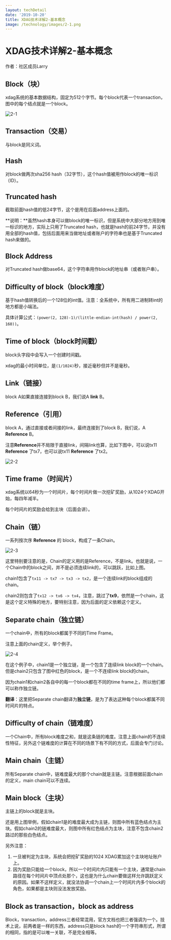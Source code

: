 ```yaml
---
layout: techDetail
date: '2019-10-20'
title: XDAG技术详解2-基本概念
image: /technology/images/2-1.png
---
```


# XDAG技术详解2-基本概念

作者：社区成员Larry

## Block（块）

xdag系统的基本数据结构，固定为512个字节。每个block代表一个transaction，图中的每个结点就是一个block。

![2-1](..\images\2-1.png)

## Transaction（交易）

与block是同义词。

## Hash

对block做两次sha256 hash（32字节），这个hash值被用作block的唯一标识（ID）。

## Truncated hash

截取前面hash值的低24字节，这个是用在后面address上面的。

**说明：**虽然hash本身可以做block的唯一标识，但是系统中大部分地方用到唯一标识的地方，实际上只用了Truncated hash，也就是hash的前24字节，并没有用全部的hash值，包括后面用来当做地址或者账户的字符串也是基于Truncated hash来做的。

## Block Address

对Truncated hash做base64，这个字符串用作block的地址串（或者账户串）。

## Difficulty of block（block难度）

基于hash值转换后的一个128位的int值。注意：全系统中，所有用二进制转int的地方都是小端法。

具体计算公式：`(power(2, 128)-1)/(little-endian-int(hash) / power(2, 160))`。

## Time of block（block时间戳）

block头字段中会写入一个创建时间戳。

xdag的最小时间单位，是`(1/1024)`秒，接近毫秒但并不是毫秒。

## Link（链接）

block A如果直接连接到block B，我们说A **link** B。

## Reference（引用）

block A，通过直接或者间接的link，最终连接到了block B，我们说，A **Reference** B。

注意**Reference**并不局限于直接link，间隔link也算，比如下图中，可以说tx11 **Reference** 了tx7，也可以说tx11 **Reference** 了tx2。

![2-2](..\images\2-2.png)

## Time frame（时间片）

xdag系统以64秒为一个时间片，每个时间片做一次挖矿奖励，从1024个XDAG开始，每四年减半。

每个时间片的奖励会给到主块（后面会讲）。

## Chain（链）

一系列按次序 **Reference** 的 block，构成了一条Chain。

![2-3](..\images\2-3.png)

这里特别要注意的是，Chain的定义用的是Reference，不是link。也就是说，一个Chain中的block之间，并不是必须连续link的，可以跳跃，比如上图。

chain1包含了`tx11 -> tx7 -> tx3 -> tx2`，是一个连续link的block组成的chain。

chain2则包含了`tx12 -> tx6 -> tx4`，注意，跳过了**tx9**，依然是一个chain，这是这个定义特殊的地方，要特别注意，因为后面的定义依赖这个定义。

## Separate chain（独立链）

一个chain中，所有的block都属于不同的Time Frame。

注意上面的chain定义，举个例子。

![2-4](..\images\2-4.png)

在这个例子中，chain1是一个独立链，是一个包含了连续link block的一个chain。但是chain2只包含了图中红色的block，是一个不连续link block的chain。

因为chain1和chain2各自中的每一个block都在不同的time frame上，所以他们都可以称作独立链。

**翻译**：这里把Separate chain翻译为**独立链**，是为了表达这种每个block都属不同时间片的特点。

## Difficulty of chain（链难度）

一个Chain中，所有block难度之和，就是这条链的难度。注意上面chain的不连续性特征，另外这个链难度的计算在不同的场景下有不同的方式，后面会专门讨论。

## Main chain（主链）

所有Separate chain中，链难度最大的那个chain就是主链。注意根据前面chain的定义，main chain可以不连续。

## Main block（主块）

主链上的block就是主块。

还是用上图举例，假如chain1是的难度最大成为主链，则图中所有蓝色结点为主块。假如chain2的链难度最大，则图中所有红色结点为主块，注意不包含chain2路过的那些白色结点。

另外注意：

1. 一旦被判定为主块，系统会把挖矿奖励的1024 XDAG累加这个主块地址账户上。
2. 因为奖励只能给一个block，所以一个时间片内只能有一个主块，通常是chain路径在每个时间片中顶点处那个，这也是为什么chain要做这样允许跳跃定义的原因。如果不这样定义，就没法协调一个chain上一个时间片内多个block的角色，如果都是主块则没法发放奖励。

## Block as transaction，block as address

Block，transaction，address三者经常混用，官方文档也把三者强调为一个。技术上说，前两者是一样的东西，address只是block hash的一个字符串形式，所谓的相同，指的是可以唯一关联，不是完全相等。
